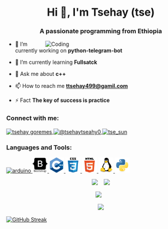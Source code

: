 


<h1 align="center">Hi 👋, I'm Tsehay (tse) </h1>
<h3 align="center">A passionate programming from Ethiopia</h3>

<img align="right" alt="Coding" width="400"
    src="https://user-images.githubusercontent.com/81975567/213871187-5f4af020-4be1-4f17-baa2-0a0b3e2909c2.gif">

- 🔭 I’m currently working on **python-telegram-bot**

- 🌱 I’m currently learning **Fullsatck**

- 💬 Ask me about **c++**

- 📫 How to reach me **ttsehay499@gamil.com**

- ⚡ Fact **The key of success is practice**

<h3 align="left">Connect with me:</h3>
<p align="left">
    <a href="https://www.linkedin.com/in/tsehay-goremes-934b16222/" target="blank">
        <img align="center"
            src="https://raw.githubusercontent.com/rahuldkjain/github-profile-readme-generator/master/src/images/icons/Social/linked-in-alt.svg"
            alt="tsehay goremes" height="30" width="40" />
    </a>
    <a href="https://instagram.com/@tsehaytseahy0" target="blank">
        <img align="center"
            src="https://raw.githubusercontent.com/rahuldkjain/github-profile-readme-generator/master/src/images/icons/Social/instagram.svg"
            alt="@tsehaytseahy0" height="30" width="40" />
    </a>
    <a href="https://www.leetcode.com/tse_sun" target="blank">
        <img align="center"
            src="https://raw.githubusercontent.com/rahuldkjain/github-profile-readme-generator/master/src/images/icons/Social/leet-code.svg"
            alt="tse_sun" height="30" width="40" />
    </a>
</p>

<h3 align="left">Languages and Tools:</h3>
<p align="left">
    <a href="https://www.arduino.cc/" target="_blank" rel="noreferrer">
        <img src="https://cdn.worldvectorlogo.com/logos/arduino-1.svg" alt="arduino" width="40" height="40" /> </a> <a
        href="https://getbootstrap.com" target="_blank" rel="noreferrer"> <img
            src="https://raw.githubusercontent.com/devicons/devicon/master/icons/bootstrap/bootstrap-plain-wordmark.svg"
            alt="bootstrap" width="40" height="40" /> </a> <a href="https://www.w3schools.com/cpp/" target="_blank"
        rel="noreferrer"> <img
            src="https://raw.githubusercontent.com/devicons/devicon/master/icons/cplusplus/cplusplus-original.svg"
            alt="cplusplus" width="40" height="40" /> </a> <a href="https://www.w3schools.com/css/" target="_blank"
        rel="noreferrer"> <img
            src="https://raw.githubusercontent.com/devicons/devicon/master/icons/css3/css3-original-wordmark.svg"
            alt="css3" width="40" height="40" /> </a> <a href="https://www.w3.org/html/" target="_blank"
        rel="noreferrer"> <img
            src="https://raw.githubusercontent.com/devicons/devicon/master/icons/html5/html5-original-wordmark.svg"
            alt="html5" width="40" height="40" /> </a> <a href="https://www.linux.org/" target="_blank"
        rel="noreferrer"> <img
            src="https://raw.githubusercontent.com/devicons/devicon/master/icons/linux/linux-original.svg" alt="linux"
            width="40" height="40" /> </a> <a href="https://www.python.org" target="_blank" rel="noreferrer"> <img
            src="https://raw.githubusercontent.com/devicons/devicon/master/icons/python/python-original.svg"
            alt="python" width="40" height="40" /> </a>
</p>
<!-- github status -->
<p align="center">  
  <img src="https://github-readme-streak-stats.herokuapp.com?user=hunderaweke&theme=slateorange&hide_border=true&border_radius=10&date_format=%5BY%20%5DM%20j" width="45%"/> &nbsp;&nbsp;
  <img src="https://github-readme-stats.vercel.app/api?username=hunderaweke&show_icons=true&theme=slateorange&hide_border=true&border_radius=10&hide_title=true&include_all_commits=true&show_icons=true&count_private=true&line_height=29.5" width="45%" />
</p>

<p align="center">
  <img src="https://github-readme-stats.vercel.app/api/top-langs/?username=hunderaweke&theme=slateorange&langs_count=3&hide=css,html&layout=compact&hide_border=true&" width="45%"> &nbsp;&nbsp;
</p>

<p align="center">
  <img src="https://github-profile-trophy.vercel.app/?username=hunderaweke&columns=4&row=1&theme=gitdimmed&margin-w=15" width="90%"/>
</p>

[![GitHub Streak](https://streak-stats.demolab.com?user=tseehay&theme=monokai&hide_border=true&background=45%2C00000000%2C0A040400)](https://git.io/streak-stats)



